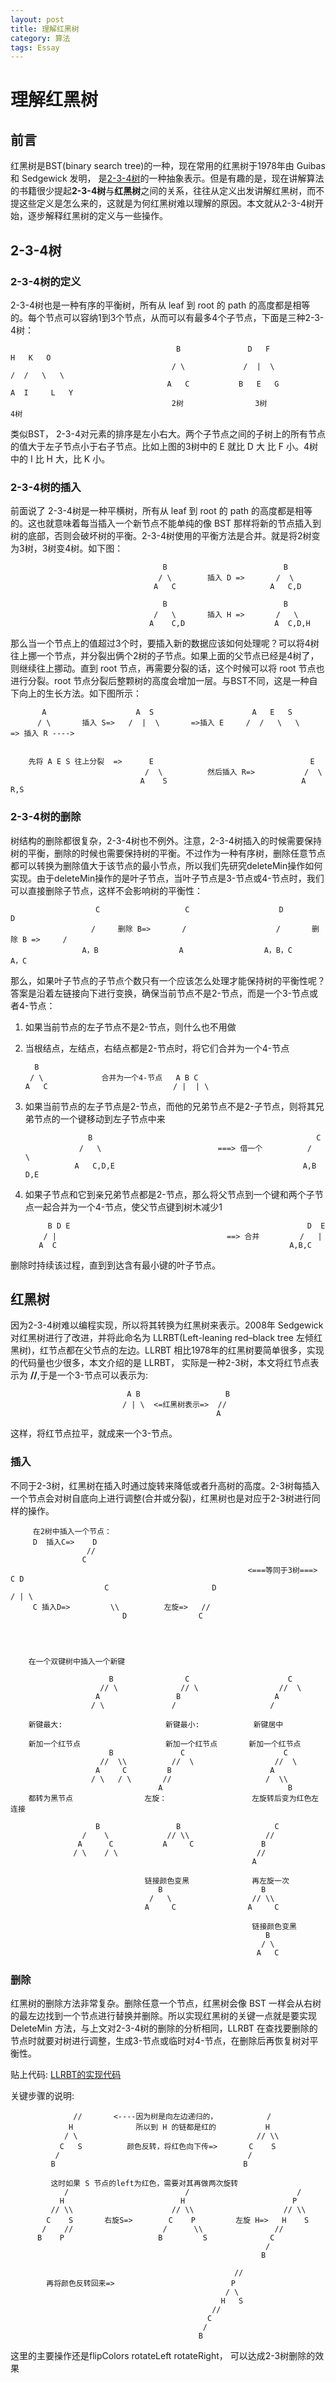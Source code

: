 ```yaml
---
layout: post
title: 理解红黑树
category: 算法
tags: Essay
---
```


# 理解红黑树

## 前言

红黑树是BST(binary search tree)的一种，现在常用的红黑树于1978年由 Guibas 和 Sedgewick 发明， 是[2-3-4树](https://en.wikipedia.org/wiki/2%E2%80%933%E2%80%934_tree)的一种抽象表示。但是有趣的是，现在讲解算法的书籍很少提起**2-3-4树**与**红黑树**之间的关系，往往从定义出发讲解红黑树，而不提这些定义是怎么来的，这就是为何红黑树难以理解的原因。本文就从2-3-4树开始，逐步解释红黑树的定义与一些操作。

## 2-3-4树

### 2-3-4树的定义

2-3-4树也是一种有序的平衡树，所有从 leaf 到 root 的 path 的高度都是相等的。每个节点可以容纳1到3个节点，从而可以有最多4个子节点，下面是三种2-3-4树：

						                 B               D   F                H   K   O  
				                    	/ \             /  |  \              /  /   \   \  
				   	                   A   C           B   E   G            A  I     L   Y  
				                        2树                3树                    4树

类似BST， 2-3-4对元素的排序是左小右大。两个子节点之间的子树上的所有节点的值大于左子节点小于右子节点。比如上图的3树中的 E 就比 D 大 比 F 小。4树中的 I 比 H 大，比 K 小。

### 2-3-4树的插入

前面说了 2-3-4树是一种平横树，所有从 leaf 到 root 的 path 的高度都是相等的。这也就意味着每当插入一个新节点不能单纯的像 BST 那样将新的节点插入到树的底部，否则会破坏树的平衡。2-3-4树使用的平衡方法是合并。就是将2树变为3树，3树变4树。如下图：


								
								      B                          B
								     / \        插入 D =>       /  \
								    A   C                     A   C,D  
								                                  
								      B                          B
								    /   \       插入 H =>       /   \
								   A    C,D                    A  C,D,H


那么当一个节点上的值超过3个时，要插入新的数据应该如何处理呢？可以将4树往上挪一个节点，并分裂出俩个2树的子节点。如果上面的父节点已经是4树了，则继续往上挪动。直到 root 节点，再需要分裂的话，这个时候可以将 root 节点也进行分裂。root 节点分裂后整颗树的高度会增加一层。与BST不同，这是一种自下向上的生长方法。如下图所示：

  		   A                    A  S                      A   E   S          
 		  / \       插入 S=>   /  |  \       =>插入 E     /  /   \   \          => 插入 R ---->
   
		  
		先将 A E S 往上分裂  =>      E                                   E
                                  /  \          然后插入 R=>           /  \
                                 A    S                              A   R,S	


### 2-3-4树的删除

树结构的删除都很复杂，2-3-4树也不例外。注意，2-3-4树插入的时候需要保持树的平衡，删除的时候也需要保持树的平衡。不过作为一种有序树，删除任意节点都可以转换为删除值大于该节点的最小节点，所以我们先研究deleteMin操作如何实现。由于deleteMin操作的是叶子节点，当叶子节点是3-节点或4-节点时，我们可以直接删除子节点，这样不会影响树的平衡性：
			
			
					   C                   C                    D                     D
			     	  /     删除 B=>       /                    /       删除 B =>     /
			       	A，B                  A                  A，B，C                A，C

			
那么，如果叶子节点的子节点个数只有一个应该怎么处理才能保持树的平衡性呢？答案是沿着左链接向下进行变换，确保当前节点不是2-节点，而是一个3-节点或者4-节点：

1. 如果当前节点的左子节点不是2-节点，则什么也不用做

2. 当根结点，左结点，右结点都是2-节点时，将它们合并为一个4-节点

		 B
		/ \	            合并为一个4-节点   A B C
	   A   C						    / |  | \

3. 如果当前节点的左子节点是2-节点，而他的兄弟节点不是2-子节点，则将其兄弟节点的一个键移动到左子节点中来
			
					 B                                                  C
				   /   \                          ===> 借一个          /   \
				  A   C,D,E                                          A,B  D,E

4. 如果子节点和它到亲兄弟节点都是2-节点，那么将父节点到一个键和两个子节点一起合并为一个4-节点，使父节点键到树木减少1

			B D E                                                     D  E
		   / |                                      ==> 合并         /   | 
		  A  C													  A,B,C

删除时持续该过程，直到到达含有最小键的叶子节点。

## 红黑树

因为2-3-4树难以编程实现，所以将其转换为红黑树来表示。2008年 Sedgewick 对红黑树进行了改进，并将此命名为 LLRBT(Left-leaning red–black tree 左倾红黑树)，红节点都在父节点的左边。LLRBT 相比1978年的红黑树要简单很多，实现的代码量也少很多，本文介绍的是 LLRBT， 实际是一种2-3树，本文将红节点表示为 **//**,于是一个3-节点可以表示为:

							  A B                   B             
							 / | \  <=红黑树表示=>  //   
					                     		  A       

这样，将红节点拉平，就成来一个3-节点。

### 插入

不同于2-3树，红黑树在插入时通过旋转来降低或者升高树的高度。2-3树每插入一个节点会对树自底向上进行调整(合并或分裂)，红黑树也是对应于2-3树进行同样的操作。

 		 在2树中插入一个节点：
    	 D  插入C=>    D
    	             //
    	            C                                                          
                                                         <===等同于3树===>    C D
    	                 C                       D                          / | \
    	 C 插入D=>         \\          左旋=>   //
        	 	             D                C
                     


		
		在一个双键树中插入一个新键
		
					      B                C                      C
					    // \              // \                  //  \
					   A                 B                     A
					  / \               /                     /

		新键最大:                       新键最小:            新键居中
		 
		新加一个红节点                   新加一个红节点       新加一个红节点           
				          B               C                      C
					    //  \\          //  \                  //  \
	 				   A     C         B                      A
					  / \   / \       //                     /  \\
                                     A                            B
 		都转为黑节点                左旋：                   左旋转后变为红色左连接
			 			 
                       B                 B                     C
				    /    \             // \\                 //
			       A      C           A     C               B
				  / \    / \                               // 
													      A
						       
							      链接颜色变黑			  再左旋一次
                                     B                      B
                                   /   \                  // \\
                                  A     C                A     C 
														  
                                                          链接颜色变黑
														     B
															/ \
														   A   C


### 删除

红黑树的删除方法非常复杂。删除任意一个节点，红黑树会像 BST 一样会从右树的最左边找到一个节点进行替换并删除。所以实现红黑树的关键一点就是要实现 DeleteMin 方法，与上文对2-3-4树的删除的分析相同，LLRBT 在查找要删除的节点时就要对树进行调整，生成3-节点或临时对4-节点，在删除后再恢复树对平衡性。

贴上代码: [LLRBT的实现代码](http://ethanatos.qiniudn.com//code/RedBlackBST.java)

关键步骤的说明:

		          //       <----因为树是向左边递归的，           /
    		     H              所以到 H 的链都是红的           H
     		    / \                                        // \\
       		   C   S          颜色反转，将红色向下传=>       C    S     
      		  /                                          /
     		 B                                          B
   			
			 这时如果 S 节点的left为红色，需要对其再做两次旋转
           		/                          /                        /
       		   H                          H                        P
      	     // \\                      // \\                    // \\
       		C    S       右旋S=>        C    P         左旋 H=>   H    S      
      	   /    //                    /      \\                //  
     	  B    P                     B         S              C
        		                                             /
          		                                            B

                                                      //
            再将颜色反转回来=>                          P
                                                    / \
                                                   H   S
                                                 //
                                                C
                                               /
                                              B     

这里的主要操作还是flipColors rotateLeft rotateRight， 可以达成2-3树删除的效果